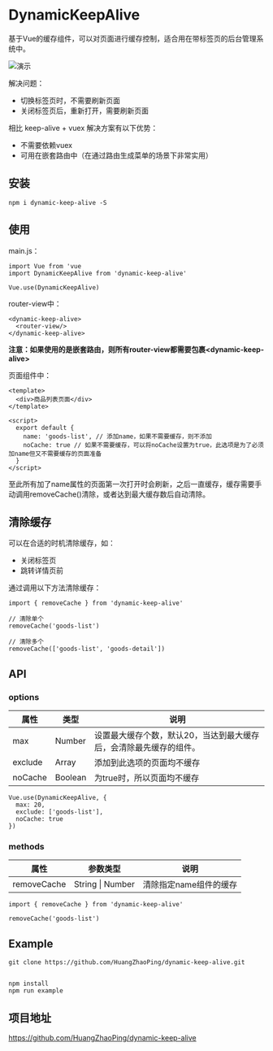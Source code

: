 # DynamicKeepAlive

基于Vue的缓存组件，可以对页面进行缓存控制，适合用在带标签页的后台管理系统中。

![演示](https://github.com/HuangZhaoPing/document-assets/blob/master/images/dynamic-keep-alive/test.gif?raw=true)

解决问题：

* 切换标签页时，不需要刷新页面
* 关闭标签页后，重新打开，需要刷新页面

相比 keep-alive + vuex 解决方案有以下优势：

* 不需要依赖vuex
* 可用在嵌套路由中（在通过路由生成菜单的场景下非常实用）

## 安装

    npm i dynamic-keep-alive -S

## 使用

main.js：

    import Vue from 'vue
    import DynamicKeepAlive from 'dynamic-keep-alive'

    Vue.use(DynamicKeepAlive)

router-view中：

    <dynamic-keep-alive>
      <router-view/>
    </dynamic-keep-alive>

**注意：如果使用的是嵌套路由，则所有router-view都需要包裹\<dynamic-keep-alive\>**

页面组件中：

    <template>
      <div>商品列表页面</div>
    </template>

    <script>
      export default {
        name: 'goods-list', // 添加name，如果不需要缓存，则不添加
        noCache: true // 如果不需要缓存，可以将noCache设置为true，此选项是为了必须加name但又不需要缓存的页面准备
      }
    </script>

至此所有加了name属性的页面第一次打开时会刷新，之后一直缓存，缓存需要手动调用removeCache()清除，或者达到最大缓存数后自动清除。

## 清除缓存

可以在合适的时机清除缓存，如：

* 关闭标签页
* 跳转详情页前

通过调用以下方法清除缓存：

    import { removeCache } from 'dynamic-keep-alive'

    // 清除单个
    removeCache('goods-list')

    // 清除多个
    removeCache(['goods-list', 'goods-detail'])

## API

### options

| 属性 | 类型 | 说明 |
| ---- | ---- | ---- |
| max | Number | 设置最大缓存个数，默认20，当达到最大缓存后，会清除最先缓存的组件。|
| exclude | Array | 添加到此选项的页面均不缓存 |
| noCache | Boolean | 为true时，所以页面均不缓存 |

    Vue.use(DynamicKeepAlive, {
      max: 20,
      exclude: ['goods-list'],
      noCache: true
    })

### methods

| 属性 | 参数类型 | 说明 |
| ---- | ---- | ---- |
| removeCache | String \| Number | 清除指定name组件的缓存 |

    import { removeCache } from 'dynamic-keep-alive'

    removeCache('goods-list')

## Example

    git clone https://github.com/HuangZhaoPing/dynamic-keep-alive.git


    npm install
    npm run example

## 项目地址

<https://github.com/HuangZhaoPing/dynamic-keep-alive>
